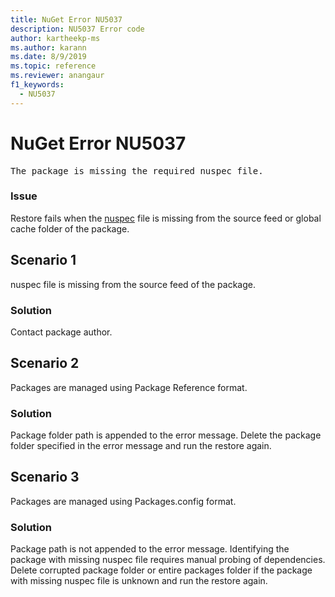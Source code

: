 ```yaml
---
title: NuGet Error NU5037
description: NU5037 Error code
author: kartheekp-ms
ms.author: karann
ms.date: 8/9/2019
ms.topic: reference
ms.reviewer: anangaur
f1_keywords: 
  - NU5037
---
```


# NuGet Error NU5037
<pre>The package is missing the required nuspec file.</pre>

### Issue

Restore fails when the [nuspec](../nuspec.md) file is missing from the source feed or global cache folder of the package.

## Scenario 1

nuspec file is missing from the source feed of the package.

### Solution

Contact package author.

## Scenario 2

Packages are managed using Package Reference format.  

### Solution

Package folder path is appended to the error message. Delete the package folder specified in the error message and run the restore again.

## Scenario 3

Packages are managed using Packages.config format. 

### Solution

Package path is not appended to the error message. Identifying the package with missing nuspec file requires manual probing of dependencies. Delete corrupted package folder or entire packages folder if the package with missing nuspec file is unknown and run the restore again.